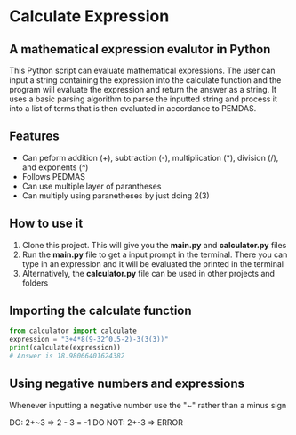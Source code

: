 # Calculate Expression

## A mathematical expression evalutor in Python 

This Python script can evaluate mathematical expressions. The user can input 
a string containing the expression into the calculate function and the program 
will evaluate the expression and return the answer as a string. It uses a basic
parsing algorithm to parse the inputted string and process it into a list of 
terms that is then evaluated in accordance to PEMDAS. 

## Features
- Can peform addition (+), subtraction (-), multiplication (*), division (/), and exponents (^)
- Follows PEDMAS
- Can use multiple layer of parantheses 
- Can multiply using paranetheses by just doing 2(3)


## How to use it 
1) Clone this project. This will give you the __main.py__ and __calculator.py__ files 
2) Run the __main.py__ file to get a input prompt in the terminal. There you
can type in an expression and it will be evaluated the printed in the terminal
3) Alternatively, the __calculator.py__ file can be used in other projects and 
folders

## Importing the calculate function 
``` python
from calculator import calculate 
expression = "3+4*8(9-32^0.5-2)-3(3(3))"
print(calculate(expression))
# Answer is 18.98066401624382 
```

## Using negative numbers and expressions
Whenever inputting a negative number use the "~" rather than a minus sign 

DO: 2+~3 => 2 - 3 = -1
DO NOT: 2+-3 => ERROR